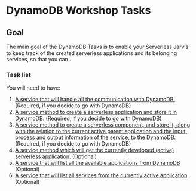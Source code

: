 # DynamoDB Workshop Tasks

## Goal

The main goal of the DynamoDB Tasks is to enable your Serverless Jarvis to keep track of the created serverless applications and its belonging services, so that you can .

### Task list

You will need to have:

1. [A service that will handle all the communication with DynamoDB.](./1-create-dynamodb-repository) (Required, if you decide to go with DynamoDB)
2. [A service method to create a serverless application and store it in DynamoDB.](./2-create-application-method) (Required, if you decide to go with DynamoDB)
3. [A service method to create a serverless component, and store it, along with the relation to the current active parent application and the input, process and output information of the service, to the DynamoDB.](./3-create-application-service-method)
(Required, if you decide to go with DynamoDB)
4. [A service method which will get the currently developed (active) serverless application.](./4-get-active-application-method) (Optional)
5. [A service that will list all the available applications from DynamoDB](./5-list-all-applications) (Optional)
6. [A service that will list all services from the currently active application](./6-list-active-application-services) (Optional)